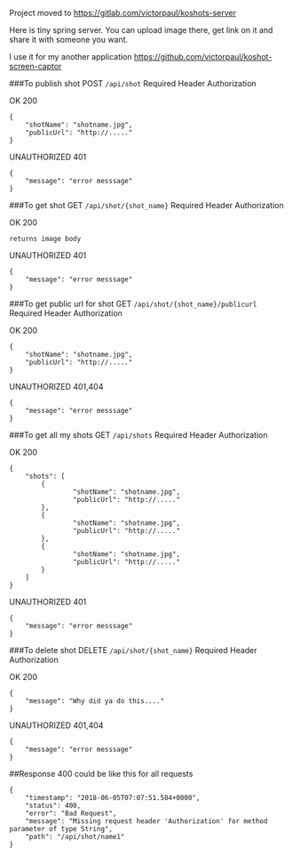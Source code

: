 Project moved to https://gitlab.com/victorpaul/koshots-server

Here is tiny spring server. You can upload image there, get link on it and share it with someone you want.

I use it for my another application https://github.com/victorpaul/koshot-screen-captor 

###To publish shot
POST `/api/shot`
Required Header Authorization

OK 200

    {
        "shotName": "shotname.jpg",
        "publicUrl": "http://....."
    }
    
UNAUTHORIZED 401 

    {
        "message": "error messsage"
    }

###To get shot
GET `/api/shot/{shot_name}`
Required Header Authorization

OK 200

    returns image body

UNAUTHORIZED 401 

    {
        "message": "error messsage"
    }


###To get public url for shot 
GET `/api/shot/{shot_name}/publicurl`
Required Header Authorization

OK 200

    {
        "shotName": "shotname.jpg",
        "publicUrl": "http://....."
    }
    
UNAUTHORIZED 401,404 

    {
        "message": "error messsage"
    }

###To get all my shots
GET `/api/shots`
Required Header Authorization

OK 200

    {
        "shots": [
            {
                    "shotName": "shotname.jpg",
                    "publicUrl": "http://....."
            },
            {
                    "shotName": "shotname.jpg",
                    "publicUrl": "http://....."
            },
            {
                    "shotName": "shotname.jpg",
                    "publicUrl": "http://....."
            }
        ]
    }
    
UNAUTHORIZED 401 

    {
        "message": "error messsage"
    }

###To delete shot
DELETE `/api/shot/{shot_name}`
Required Header Authorization

OK 200

    {
        "message": "Why did ya do this...."
    }
    
UNAUTHORIZED 401,404

    {
        "message": "error messsage"
    }
    
    
##Response 400 could be like this for all requests

    {
        "timestamp": "2018-06-05T07:07:51.584+0000",
        "status": 400,
        "error": "Bad Request",
        "message": "Missing request header 'Authorization' for method parameter of type String",
        "path": "/api/shot/name1"
    }
